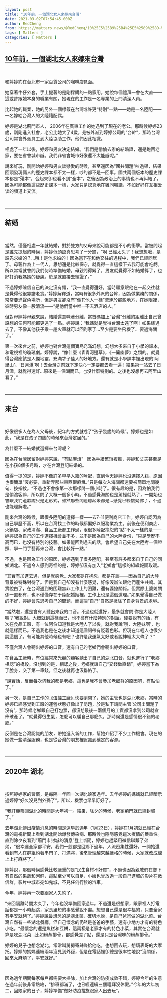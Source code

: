 ```yaml
---
layout: post
title: "10年前，一個湖北女人來嫁來台灣"
date: 2021-03-02T07:54:45.000Z
author: RedCheng
from: https://matters.news/@RedCheng/10%25E5%25B9%25B4%25E5%2589%258D-%25E4%25B8%2580%25E5%2580%258B%25E6%25B9%2596%25E5%258C%2597%25E5%25A5%25B3%25E4%25BA%25BA%25E4%25BE%2586%25E5%25AB%2581%25E4%25BE%2586%25E5%258F%25B0%25E7%2581%25A3-bafyreibwtmqixxydk2wffycki7xi3m5enuhom5dajswcfaegtt67km5ipu
tags: [ Matters ]
categories: [ Matters ]
---
```

<!--1614671685000-->
[10年前，一個湖北女人來嫁來台灣](https://matters.news/@RedCheng/10%25E5%25B9%25B4%25E5%2589%258D-%25E4%25B8%2580%25E5%2580%258B%25E6%25B9%2596%25E5%258C%2597%25E5%25A5%25B3%25E4%25BA%25BA%25E4%25BE%2586%25E5%25AB%2581%25E4%25BE%2586%25E5%258F%25B0%25E7%2581%25A3-bafyreibwtmqixxydk2wffycki7xi3m5enuhom5dajswcfaegtt67km5ipu)
------

<div>
<p><br></p><p>和婷婷約在台北市一家百貨公司的咖啡店見面。</p><p>她穿著牛仔外套，手上提著的是剛採購的一點家用。她說每個禮拜一會在大直——這或許跟她本身的職業有關，她現在的工作是一名專業的上門清潔人員。</p><p>比起她的職業，她的另外一個標籤在台灣或許更“特別”一點——她是一名陸配——一名嫁給台灣人的大陸籍配偶。</p><p>婷婷是湖北荊門市人， 2006年在廣東工作的她遇到了現在的老公。那時候婷婷23歲，剛剛進入社會，老公比她大了4歲，是被外派到婷婷公司的“台幹”，那時台灣公司常會外派員工到大陸協助工作，他們因此相識。</p><p>相處了一年以後，婷婷和男友決定結婚。“我們是偷偷去辦的結婚證，還是跑回老家，要在省會城市辦。我們非省會城市好像還不太能辦呢。”</p><p>說來好玩，剛開始婷婷和男友談戀愛的時候，甚至還因為“國共問題”吵過架，結果回頭發現倆人的歷史課本都不太一樣，吵的都不是一回事。國共兩個版本的歷史課本都是“殘本”，合起來卻也看不到“全本”。之後因為政治上的事情也不再糾結了，因為可能都像這些歷史課本一樣，大家只是認真地在雞同鴨講，不如好好在互相爱谈的頻道上交流。</p><p><br></p><hr><h2>結婚</h2><p><br></p><p>當然，僅僅相處一年就結婚，對於雙方的父母來說可能都是不小的衝擊。當被問起是誰先提起的時候，婷婷低頭認真思考了一分鐘，“啊 已經太久了！我想想哦，是誰先求婚的？…哦！是他求婚的！因為當下在和他交往的過程中，我們已經同居了。母親作為上一代人，思想還是比較保守，就覺得一直這樣下去我可能會吃虧。所以常常就會問我們何時準備結婚。母親問得緊了，男友就覺得不如結婚算了，也好打消我媽媽的疑慮。於是就直接去領證了。”</p><p>不過婷婷確信自己的決定沒有錯，“我一直覺得還好，當時願意跟他在一起交往就是覺得他很靠譜老實。”婷婷解釋道，當時有很多外派的台幹，因為做業務的關係，常常要進聲色場所，但是男友卻沒有“像其他人一樣”流連於那些地方，在她眼裡，彼時男友像一股清流——“是他們當中唯一不去酒店的人。”</p><p>但對母婷婷母親來說，結婚還意味著分離。當首碼加上“台灣”分離的距離比自己曾設想的任何可能都更遠了一點。婷婷說：“我媽就是覺得台灣太遠了啊！如果嫁過去了，不像其他孩子乘一趟火車就可以回到家了…至少是要坐飛機了、要過海關了。”</p><p>第一次來台之前，婷婷也對台灣這個寶島充滿幻想，幻想大多來自于小學的課本，和電視裡的瓊瑤劇。婷婷說，“像什麼《青青河邊草》，《一簾幽夢》之類的。就覺得台灣應該是人傑地靈，充滿才子佳人的好地方。還有就是小學課本裡出現的‘阿里山’、‘日月潭’啊！去台灣之前就下定決心一定要都去看一遍！結果第一站去了日月潭，就覺得還好…原來是一個湖而已，也沒什麼特別的。之後也沒想再去阿里山看了。”</p><p><br></p><hr><h2>來台</h2><p><br></p><p>好像很多人在為人父母後，紀年的方式就成了“孩子幾歲的時候”。婷婷也是如此，“我是在孩子四歲的時候來台灣定居的。”</p><p>為什麼不一結婚就選擇來台灣呢？</p><p>因為在台灣居留對婷婷來說，“有點麻煩”，因為手續繁瑣複雜，婷婷和丈夫甚至是在小孩8個多月時，才在台灣登記結婚的。</p><p>值得一提的是，婷婷不像許多早早入籍的陸配，直到今天婷婷也沒選擇入籍，原因也很簡單“沒必要，重新弄那些東西很麻煩。”只是每次入海關都還要被簡單地問幾句、按指紋。“不過也不會像第一次那樣問一個小時了。很有趣的是，因為怕我們是偷渡客嘛，所以問了大概一個多小時。不過感覺海關也是駕輕就熟了，一開始也會跟我們道歉說只是走形式，雖然那些問題聽起來都是…感覺已經懷疑你了，不過也能理解啦。”</p><p>剛來台灣的時候，跟很多陸配的選擇一樣——去7-11便利商店工作。婷婷自認因為自己學歷不高，所以在台灣找工作的時候都偏好以服務業為主。前後在便利商店、火鍋店、家政清潔、食品工廠都工作過，跟很多陸配抱怨的“點”不太一樣的是——婷婷認為自己的工作選擇機會並不多，並不是因為自己的大陸身份，“只是學歷不高而已，也沒有特別的技藝。如果能回到過去的話，會希望自己先在大陸考一個證照、學一門手藝再來台灣，會比較好一點。”</p><p>不過，也是因為工作的原因，婷婷遇到了很多陸配，甚至有許多都來自于自己的同鄉湖北。不過令人感到奇怪的是，婷婷卻沒有加入“老鄉會”這樣的組織報團取暖。</p><p>“其實有加進去過，但是就感覺…大家都是在抱怨，都是在談——因為自己的大陸背景被特殊對待了。但是我自己卻沒有什麼感覺，好像沒辦法跟他們產生共鳴。其實說白了，在台灣遇到的困難無非工作上的困難，還有婆媳關係。但實際上婆媳關係一直都有，也不僅僅存在于陸配婚姻裡，工作上也是這個道理。”如果覺得自己做的不好，婷婷會先思考自己的問題，而這個“自己”自然是撇除了自身背景的處境。</p><p>“當然啦，還是會有人聽出來我的口音。不過也就還好，最多就會問‘你是大陸人嗎？’我說對。大概就到這樣而已，也不會有什麼特別的對話。硬要說有的話，有次在食品工廠，有一位阿伯知道我是大陸人了以後，就對我說‘哦，大陸妹啊’，也就這樣而已。不過我也是在之後才知道這個詞帶有貶義色彩。但現在年輕人也很少說這個了。有可能其他時候也有吧？也許是我運氣太好或者說神經太大條了？”</p><p>不僅台灣人會聽出婷婷的口音，還有自己的老鄉們會聽出婷婷的口音。</p><p>在食品工廠時，有位經常來光顧的顧客聽出了自己的湖北口音，就也進行了“老鄉相認”的橋段。沒想到的是，相認之後，老鄉就讓自己“交錢做直銷”，婷婷當下為了脫身，交了第一筆錢，但之後就再也沒聯絡了。</p><p>“說實話，反而每次坑我的都是老鄉，這也是我不會參加老鄉群的原因吧，有點怕了。”</p><p>另一次，是自己工作的<a href="https://www.bomb01.com/article/36964" target="_blank">《蛋撻工廠》</a>快要倒閉了，她的主管也是湖北老鄉，當時的婷婷已經感覺到工廠的運營狀態好像出了問題，於是私下請問主管‘公司出問題了沒有’，那時候老鄉跟自己打包票，卻沒想最後一兩個月的工資都沒拿到公司就宣佈破產了。“就覺得很生氣，怎麼可以騙自己那麼久，那時候還是感情很不錯的老鄉。”</p><p>反倒是在台灣認識的朋友，帶她進入新的工作，幫她介紹了不少工作機會。現在的她做一些清潔服務，也是從台灣的朋友裡認識到穩定的客源。</p><p><br></p><hr><h2>2020年 湖北</h2><p><br></p><p>按照婷婷家的習慣，是每隔一年回一次湖北娘家過年。去年婷婷的媽媽就已經暗示過婷婷“好久沒見到外孫了”。所以，機票也早早訂好了。</p><p>“我訂機票回湖北的時間是大年初一。結果，除夕的時候，老家荊門就已經封城了。”</p><p>去年湖北傳出疫情消息的時間是遠早於過年（1月23日），婷婷在1月初就已經在台灣的電視新聞上看到湖北開始爆發傳染病，那時候也隱隱感覺這次疫情的嚴重性。直到除夕夜看到“荊門市封城的消息”登上新聞，婷婷也趕緊用微信聯繫了弟弟，“很幸運全家都平安。我們一般都是回鄉下過年，人流密集性還好。一開始還看到有人在群組約著串門子、打滿將，後來管理越來越嚴格的時候，大家就改成線上上打麻將了。”</p><p>婷婷說，那個時候感覺比較嚴重的是“民生食材不好買”，不過也因為親戚們在鄉下有自然的果蔬和河鮮，這點至少可以自足。小姨也曾放過一段自己進城的影片在微信群，影片中城市宛如鬼城，不見任何行駛的汽車。</p><p>今年，婷婷再一次要跟家人失約了。</p><p>“來回隔離時間太久了，今年也沒準備回家過年。不過還是很想家，跟家裡人打電話都是一小時起跳，家長里短的事感覺說不盡。想想自己還是很幸福的，只要全家有平安就夠了。”婷婷說最想念的是湖北菜，確切地說，是自己爸爸做的湖北菜。台灣自然有一些湖北餐廳，但自己懷念的仍然是爸爸的手藝，還有小地方才有的特色小吃。“最懷念的還是魚糕和豆餅，這兩樣是老家才有的特色小菜，其實在台灣就算是吃湖北菜…比如粉蒸排骨，都感覺差了點，還是只是台灣味的粉蒸排骨。”</p><p>婷婷的兒子也想念湖北，常常叫舅舅寄辣條給他吃，也想回去玩，想騎表哥的大摩托。婷婷的媽媽連續兩年沒見到外孫，但是在電話裡卻總是很率性地說“沒關係，回來太麻煩了，平安就好。”</p><p><br></p><p>因為過年期間每家每戶都需要大掃除，加上台灣的防疫成效不錯，婷婷今年的生意在過年前後非常熱絡，“排班都滿了，也已經連續三個禮拜沒休假。”今年的大年初二，回娘家的日子，婷婷準備“做好防疫措施跟家人出去玩”。</p>
</div>
